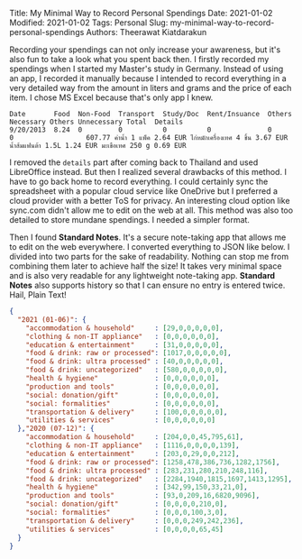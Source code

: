 Title: My Minimal Way to Record Personal Spendings
Date: 2021-01-02
Modified: 2021-01-02
Tags: Personal
Slug: my-minimal-way-to-record-personal-spendings
Authors: Theerawat Kiatdarakun

Recording your spendings can not only increase your awareness, but it's also fun to take a look what you spent back then. I firstly recorded my spendings when I started my Master's study in Germany. Instead of using an app, I recorded it manually because I intended to record everything in a very detailed way from the amount in liters and grams and the price of each item. I chose MS Excel because that's only app I knew.
```text
Date       Food  Non-Food  Transport  Study/Doc  Rent/Insuance  Others Necessary Others Unnecessary Total  Details
9/20/2013  8.24  0         0          0          0              0                0                  607.77 ค่านํ้า 1 แพ็ค 2.64 EUR ไก่หมักเครื่องเทศ 4 ชิ้น 3.67 EUR นํ้าส้มแฟนต้า 1.5L 1.24 EUR มะเขือเทศ 250 g 0.69 EUR
```

I removed the `details` part after coming back to Thailand and used LibreOffice instead. But then I realized several drawbacks of this method. I have to go back home to record everything. I could certainly sync the spreadsheet with a popular cloud service like OneDrive but I preferred a cloud provider with a better ToS for privacy. An interesting cloud option like sync.com didn't allow me to edit on the web at all. This method was also too detailed to store mundane spendings. I needed a simpler format.

Then I found **Standard Notes**. It's a secure note-taking app that allows me to edit on the web everywhere. I converted everything to JSON like below. I divided into two parts for the sake of readability. Nothing can stop me from combining them later to achieve half the size! It takes very minimal space and is also very readable for any lightweight note-taking app. **Standard Notes** also supports history so that I can ensure no entry is entered twice. Hail, Plain Text!
```json
{
  "2021 (01-06)": {
    "accommodation & household"     : [29,0,0,0,0,0],
    "clothing & non-IT appliance"   : [0,0,0,0,0,0],
    "education & entertainment"     : [31,0,0,0,0,0],
    "food & drink: raw or processed": [1017,0,0,0,0,0],
    "food & drink: ultra processed" : [40,0,0,0,0,0],
    "food & drink: uncategorized"   : [580,0,0,0,0,0],
    "health & hygiene"              : [0,0,0,0,0,0],
    "production and tools"          : [0,0,0,0,0,0],
    "social: donation/gift"         : [0,0,0,0,0,0],
    "social: formalities"           : [0,0,0,0,0,0],
    "transportation & delivery"     : [100,0,0,0,0,0],
    "utilities & services"          : [0,0,0,0,0,0]
  },"2020 (07-12)": {
    "accommodation & household"     : [204,0,0,45,795,61],
    "clothing & non-IT appliance"   : [1116,0,0,0,0,139],
    "education & entertainment"     : [203,0,29,0,0,212],
    "food & drink: raw or processed": [1258,478,386,736,1282,1756],
    "food & drink: ultra processed" : [283,231,280,210,248,116],
    "food & drink: uncategorized"   : [2284,1940,1815,1697,1413,1295],
    "health & hygiene"              : [342,99,150,33,21,0],
    "production and tools"          : [93,0,209,16,6820,9096],
    "social: donation/gift"         : [0,0,0,0,210,0],
    "social: formalities"           : [0,0,0,100,3,0],
    "transportation & delivery"     : [0,0,0,249,242,236],
    "utilities & services"          : [0,0,0,0,65,45]
  }
}
```
